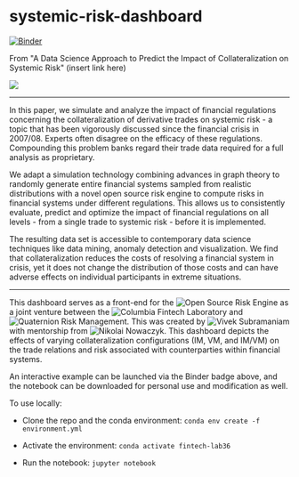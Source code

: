 # systemic-risk-dashboard

[![Binder](https://mybinder.org/badge.svg)](https://mybinder.org/v2/gh/vsub21/systemic-risk-dashboard/master?filepath=systemic-risk-dashboard.ipynb)

From "A Data Science Approach to Predict the Impact of Collateralization on Systemic Risk" (insert link here)

![](https://i.imgur.com/Z1JUT5q.gif)

---

In this paper, we simulate and analyze the impact of financial regulations concerning the collateralization of derivative trades on systemic risk - a topic that has been vigorously discussed since the financial crisis in 2007/08. Experts often disagree on the efficacy
of these regulations. Compounding this problem banks regard their trade data required for a full analysis as proprietary. 

We adapt a simulation technology combining advances in graph theory to randomly generate entire financial systems sampled from realistic distributions with a novel open source risk engine to compute risks in financial systems under different regulations. This allows us to consistently evaluate, predict and optimize the impact of financial regulations on all levels - from a single trade to systemic risk - before it is implemented.

The resulting data set is accessible to contemporary data science techniques like data mining, anomaly detection and visualization. We find that collateralization reduces the costs of resolving a financial system in crisis, yet it does not change the distribution of those costs and can have adverse effects on individual participants in extreme situations.
 
---

This dashboard serves as a front-end for the ![Open Source Risk Engine](http://www.opensourcerisk.org/) as a joint venture between the ![Columbia Fintech Laboratory](http://fintech.datascience.columbia.edu/) and ![Quaternion Risk Management](https://www.quaternion.com/). This was created by ![Vivek Subramaniam](https://github.com/vsub21) with mentorship from ![Nikolai Nowaczyk](https://github.com/niknow). This dashboard depicts the effects of varying collateralization configurations (IM, VM, and IM/VM) on the trade relations and risk associated with counterparties within financial systems.

An interactive example can be launched via the Binder badge above, and the notebook can be downloaded for personal use and modification as well. 

To use locally:

* Clone the repo and the conda environment: ```conda env create -f environment.yml```

* Activate the environment: ```conda activate fintech-lab36```

* Run the notebook: ```jupyter notebook```
